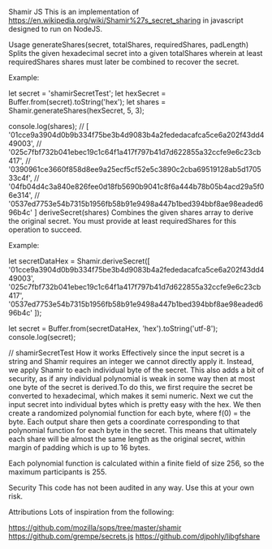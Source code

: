 Shamir JS
This is an implementation of https://en.wikipedia.org/wiki/Shamir%27s_secret_sharing  in javascript designed to run on NodeJS.

Usage
generateShares(secret, totalShares, requiredShares, padLength)
Splits the given hexadecimal secret into a given totalShares wherein at least requiredShares shares must later be combined to recover the secret.

Example:

let secret = 'shamirSecretTest';
let hexSecret = Buffer.from(secret).toString('hex');
let shares = Shamir.generateShares(hexSecret, 5, 3);

console.log(shares);
// [ '01cce9a3904d0b9b334f75be3b4d9083b4a2fededacafca5ce6a202f43dd449003',
//   '025c7fbf732b041ebec19c1c64f1a417f797b41d7d622855a32ccfe9e6c23cb417',
//   '0390961ce3660f858d8ee9a25ecf5cf52e5c3890c2cba69519128ab5d170533c4f',
//   '04fb04d4c3a840e826fee0d18fb5690b9041c8f6a444b78b05b4acd29a5f06e314',
//   '0537ed7753e54b7315b1956fb58b91e9498a447b1bed394bbf8ae98eaded696b4c' ]
deriveSecret(shares)
Combines the given shares array to derive the original secret. You must provide at least requiredShares for this operation to succeed.

Example:

let secretDataHex = Shamir.deriveSecret([
  '01cce9a3904d0b9b334f75be3b4d9083b4a2fededacafca5ce6a202f43dd449003',
  '025c7fbf732b041ebec19c1c64f1a417f797b41d7d622855a32ccfe9e6c23cb417',
  '0537ed7753e54b7315b1956fb58b91e9498a447b1bed394bbf8ae98eaded696b4c'
]);

let secret = Buffer.from(secretDataHex, 'hex').toString('utf-8');
console.log(secret);

// shamirSecretTest
How it works
Effectively since the input secret is a string and Shamir requires an integer we cannot directly apply it. Instead, we apply Shamir to each individual byte of the secret. This also adds a bit of security, as if any individual polynomial is weak in some way then at most one byte of the secret is derived.To do this, we first require the secret be converted to hexadecimal, which makes it semi numeric. Next we cut the input secret into individual bytes which is pretty easy with the hex. We then create a randomized polynomial function for each byte, where f(0) = the byte. Each output share then gets a coordinate corresponding to that polynomial function for each byte in the secret. This means that ultimately each share will be almost the same length as the original secret, within margin of padding which is up to 16 bytes.

Each polynomial function is calculated within a finite field of size 256, so the maximum participants is 255.

Security
This code has not been audited in any way. Use this at your own risk.

Attributions
Lots of inspiration from the following:

https://github.com/mozilla/sops/tree/master/shamir
https://github.com/grempe/secrets.js
https://github.com/djpohly/libgfshare
